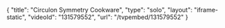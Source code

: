 {
    "title": "Circulon Symmetry Cookware",
    "type": "solo",
    "layout": "iframe-static",
    "videoId": "131579552",
    "url": "\/tvpembed\/131579552"
}